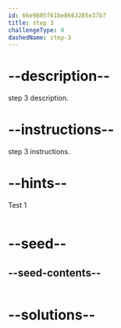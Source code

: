 ```yaml
---
id: 66e9805f61be8663285e37b7
title: step 3
challengeType: 0
dashedName: step-3
---
```


# --description--

step 3 description.

# --instructions--

step 3 instructions.

# --hints--

Test 1

```js

```

# --seed--

## --seed-contents--

```js

```

# --solutions--

```js

```
